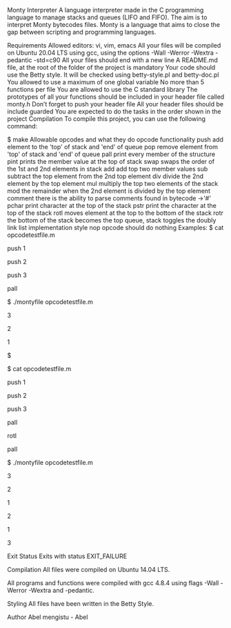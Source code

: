 

Monty Interpreter
A language interpreter made in the C programming language to manage stacks and queues (LIFO and FIFO). The aim is to interpret Monty bytecodes files. Monty is a language that aims to close the gap between scripting and programming languages.

Requirements
Allowed editors: vi, vim, emacs
All your files will be compiled on Ubuntu 20.04 LTS using gcc, using the options -Wall -Werror -Wextra -pedantic -std=c90
All your files should end with a new line
A README.md file, at the root of the folder of the project is mandatory
Your code should use the Betty style. It will be checked using betty-style.pl and betty-doc.pl
You allowed to use a maximum of one global variable
No more than 5 functions per file
You are allowed to use the C standard library
The prototypes of all your functions should be included in your header file called monty.h
Don’t forget to push your header file
All your header files should be include guarded
You are expected to do the tasks in the order shown in the project
Compilation
To compile this project, you can use the following command:

$ make
Allowable opcodes and what they do
opcode	functionality
push	add element to the 'top' of stack and 'end' of queue
pop	remove element from 'top' of stack and 'end' of queue
pall	print every member of the structure
pint	prints the member value at the top of stack
swap	swaps the order of the 1st and 2nd elements in stack
add	add top two member values
sub	subtract the top element from the 2nd top element
div	divide the 2nd element by the top element
mul	multiply the top two elements of the stack
mod	the remainder when the 2nd element is divided by the top element
comment	there is the ability to parse comments found in bytecode ->'#'
pchar	print character at the top of the stack
pstr	print the character at the top of the stack
rotl	moves element at the top to the bottom of the stack
rotr	the bottom of the stack becomes the top
queue, stack	toggles the doubly link list implementation style
nop	opcode should do nothing
Examples: $ cat opcodetestfile.m

push 1

push 2

push 3

pall

$ ./montyfile opcodetestfile.m

3

2

1

$

$ cat opcodetestfile.m

push 1

push 2

push 3

pall

rotl

pall

$ ./montyfile opcodetestfile.m

3

2

1

2

1

3

Exit Status
Exits with status EXIT_FAILURE

Compilation
All files were compiled on Ubuntu 14.04 LTS.

All programs and functions were compiled with gcc 4.8.4 using flags -Wall -Werror -Wextra and -pedantic.

Styling
All files have been written in the Betty Style.

Author
Abel mengistu - Abel
